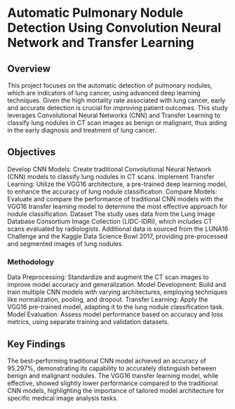 # Automatic Pulmonary Nodule Detection Using Convolution Neural Network and Transfer Learning

## Overview
This project focuses on the automatic detection of pulmonary nodules, which are indicators of lung cancer, using advanced deep learning techniques. Given the high mortality rate associated with lung cancer, early and accurate detection is crucial for improving patient outcomes. This study leverages Convolutional Neural Networks (CNN) and Transfer Learning to classify lung nodules in CT scan images as benign or malignant, thus aiding in the early diagnosis and treatment of lung cancer.

## Objectives
Develop CNN Models: Create traditional Convolutional Neural Network (CNN) models to classify lung nodules in CT scans.
Implement Transfer Learning: Utilize the VGG16 architecture, a pre-trained deep learning model, to enhance the accuracy of lung nodule classification.
Compare Models: Evaluate and compare the performance of traditional CNN models with the VGG16 transfer learning model to determine the most effective approach for nodule classification.
Dataset
The study uses data from the Lung Image Database Consortium Image Collection (LIDC-IDRI), which includes CT scans evaluated by radiologists. Additional data is sourced from the LUNA16 Challenge and the Kaggle Data Science Bowl 2017, providing pre-processed and segmented images of lung nodules.

### Methodology
Data Preprocessing: Standardize and augment the CT scan images to improve model accuracy and generalization.
Model Development: Build and train multiple CNN models with varying architectures, employing techniques like normalization, pooling, and dropout.
Transfer Learning: Apply the VGG16 pre-trained model, adapting it to the lung nodule classification task.
Model Evaluation: Assess model performance based on accuracy and loss metrics, using separate training and validation datasets.
## Key Findings
The best-performing traditional CNN model achieved an accuracy of 95.297%, demonstrating its capability to accurately distinguish between benign and malignant nodules. The VGG16 transfer learning model, while effective, showed slightly lower performance compared to the traditional CNN models, highlighting the importance of tailored model architecture for specific medical image analysis tasks.
